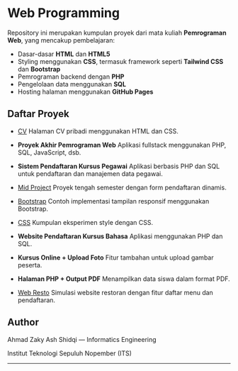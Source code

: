 # Web Programming

Repository ini merupakan kumpulan proyek dari mata kuliah **Pemrograman Web**, yang mencakup pembelajaran:

* Dasar-dasar **HTML** dan **HTML5**
* Styling menggunakan **CSS**, termasuk framework seperti **Tailwind CSS** dan **Bootstrap**
* Pemrograman backend dengan **PHP**
* Pengelolaan data menggunakan **SQL**
* Hosting halaman menggunakan **GitHub Pages**

## Daftar Proyek

* [CV](https://cashewwww14.github.io/Web-Programming/CV/index.html)
  Halaman CV pribadi menggunakan HTML dan CSS.

* **Proyek Akhir Pemrograman Web**
  Aplikasi fullstack menggunakan PHP, SQL, JavaScript, dsb.

* **Sistem Pendaftaran Kursus Pegawai**
  Aplikasi berbasis PHP dan SQL untuk pendaftaran dan manajemen data pegawai.

* [Mid Project](https://cashewwww14.github.io/Web-Programming/Mid%20Project/daftar.html)
  Proyek tengah semester dengan form pendaftaran dinamis.

* [Bootstrap](https://cashewwww14.github.io/Web-Programming/bootstrap/6.1.html)
  Contoh implementasi tampilan responsif menggunakan Bootstrap.

* [CSS](https://cashewwww14.github.io/Web-Programming/css/html.html)
  Kumpulan eksperimen style dengan CSS.

* **Website Pendaftaran Kursus Bahasa**
  Aplikasi menggunakan PHP dan SQL.

* **Kursus Online + Upload Foto**
  Fitur tambahan untuk upload gambar peserta.

* **Halaman PHP + Output PDF**
  Menampilkan data siswa dalam format PDF.

* [Web Resto](https://cashewwww14.github.io/Web-Programming/web%20resto/daftar.html)
  Simulasi website restoran dengan fitur daftar menu dan pendaftaran.

## Author

Ahmad Zaky Ash Shidqi — Informatics Engineering

Institut Teknologi Sepuluh Nopember (ITS)

---
